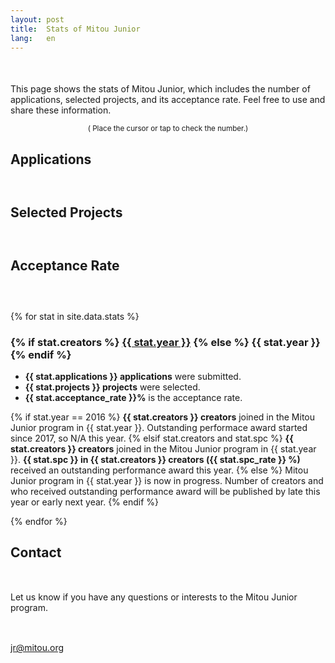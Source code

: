 ```yaml
---
layout: post
title:  Stats of Mitou Junior
lang:   en
---
```


<style type="text/css">
@import '/assets/css/highcharts.css';

#container {
  height: 400px;
  max-width: 800px;
  margin: 0 auto;
 }

 @media screen and (max-width: 800px) {
   #container {
     width: 98vw;
     margin-left: calc(-49vw + 50%);
   }
 }


/* For series of applications */
.highcharts-color-0 {
  fill:   rgb(40, 161, 58);
  stroke: rgb(40, 161, 58);
}
.highcharts-point {
  fill: rgb(40, 161, 58);
}
.highcharts-axis-labels {
  fill: #000000;
 }
.highcharts-axis-line {
  stroke: rgb(40, 161, 58);
}

/* For another series (Not using for now) */
.highcharts-color-1 {
  fill: #90ed7d;
  stroke: #90ed7d;
}
.highcharts-axis.highcharts-color-1 .highcharts-axis-line {
  stroke: #90ed7d;
}
.highcharts-axis.highcharts-color-1 text {
  fill: #90ed7d;
}

.highcharts-axis-line {
  stroke-width: 2px;
}
.highcharts-yaxis {
  stroke-width: 0px;
}
</style>

<script src="/assets/js/highcharts.js"></script>
<!-- NOTE: Use this for expoting image files.
<script src="/assets/js/exporting.js"></script>
-->

<p style='margin-top: 50px;'>This page shows the stats of Mitou Junior, which includes the number of applications, selected projects, and its acceptance rate. Feel free to use and share these information.</p>

<center><small>( <i class="fas fa-mouse-pointer green"></i> Place the cursor or tap to check the number.)</small></center>

<!--<a href="/english" class="button">Back to top</a>-->

<h2 style="margin-bottom: 60px;">Applications</h2>
<div id="applications"></div>
<script type="text/javascript">
Highcharts.chart('applications', {
   chart: {
     type: 'column',
     styledMode: true
   },

   title: {
     text: ''
   },

   yAxis: [{
     className: 'highcharts-color-0',
     title: {
       text: ''
     },
     labels: {
       enabled: false,
     },
   }],
   xAxis: [{
     className: 'highcharts-color-0',
     title: {
       text: ''
     },
     type: 'datetime',
     labels: {
       format: '{value:%Y}',
     },
     tickInterval: Date.UTC(2016, 0, 1) - Date.UTC(2015, 0, 1)
   }],

   plotOptions: {
     column: {
       borderRadius: 5
     }
   },

   series: [
     {
       name: 'Number of applications submitted',
       data: [
	 {% for stat in site.data.stats reversed %}
	 [Date.parse('{{ stat.year }}'), {{ stat.applications }}]{% unless forloop.last %},{% endunless %}
	 {% endfor %}
       ]
     }
   ]
});
</script>

<h2 style="margin-bottom: 60px;">Selected Projects</h2>
<div id="selections"></div>
<script type="text/javascript">
Highcharts.chart('selections', {
   chart: {
     type: 'column',
     styledMode: true
   },

   title: {
     text: ''
   },

   yAxis: [{
     className: 'highcharts-color-0',
     title: {
       text: ''
     },
     labels: {
       enabled: false,
     },
   }],
   xAxis: [{
     className: 'highcharts-color-0',
     title: {
       text: ''
     },
     type: 'datetime',
     labels: {
       format: '{value:%Y}',
     },
     tickInterval: Date.UTC(2016, 0, 1) - Date.UTC(2015, 0, 1)
   }],

   plotOptions: {
     column: {
       borderRadius: 5
     }
   },

   series: [
     {
       name: 'Number of projects selected',
       data: [
	 {% for stat in site.data.stats reversed %}
	 [Date.parse('{{ stat.year }}'), {{ stat.projects }}]{% unless forloop.last %},{% endunless %}
	 {% endfor %}
       ]
     }
   ]
});
</script>


<h2 style="margin-bottom: 60px;">Acceptance Rate</h2>
<div id="rates"></div>
<script type="text/javascript">
Highcharts.chart('rates', {
   chart: {
     type: 'line',
     styledMode: true
   },

   title: {
     text: ''
   },

   yAxis: [{
     className: 'highcharts-color-0',
     title: {
       text: ''
     },
     labels: {
       enabled: false,
     },
   }],
   xAxis: [{
     className: 'highcharts-color-0',
     title: {
       text: ''
     },
     type: 'datetime',
     labels: {
       format: '{value:%Y}',
     },
     tickInterval: Date.UTC(2016, 0, 1) - Date.UTC(2015, 0, 1)
   }],

   plotOptions: {
     column: {
       borderRadius: 5
     }
   },

   series: [
     {
       name: 'Acceptance Rate (%)',
       data: [
	 {% for stat in site.data.stats reversed %}
	 [Date.parse('{{ stat.year }}'), {{ stat.acceptance_rate }}]{% unless forloop.last %},{% endunless %}
	 {% endfor %}
       ]
     }
   ]
});
</script>


{% for stat in site.data.stats %}
<h3>
  {% if stat.creators %}
  <a href="/projects/{{ stat.year }}" style="font-weight: bold;">{{ stat.year }}</a>
  {% else %}
  {{ stat.year }}
  {% endif %}
</h3>
<ul>
  <li><b>{{ stat.applications    }} applications</b> were submitted.</li>
  <li><b>{{ stat.projects        }} projects</b> were selected.</li>
  <li><b>{{ stat.acceptance_rate }}%</b> is the acceptance rate.</li>
</ul>

{% if stat.year == 2016 %}
<b>{{ stat.creators }} creators</b> joined in the Mitou Junior program in {{ stat.year }}. Outstanding performace award started since 2017, so N/A this year.
{% elsif stat.creators and stat.spc %}
<b>{{ stat.creators }} creators</b> joined in the Mitou Junior program in {{ stat.year }}. <b>{{ stat.spc }} in {{ stat.creators }} creators ({{ stat.spc_rate }} %)</b> received an outstanding performance award this year.
{% else %}
Mitou Junior program in {{ stat.year }} is now in progress. Number of creators and who received outstanding performance award will be published by late this year or early next year.
{% endif %}

{% endfor %}

## Contact

<div style="margin-top: 50px;">
  <p>Let us know if you have any questions or interests to the Mitou Junior program.</p>

  <div class='text-center' style='margin-top: 30px;'>
    <i class="fas fa-envelope green" style="font-size:36px;"></i><br>
    <a href="mailto:jr@mitou.org">jr@mitou.org</a>
  </div>
</div>
